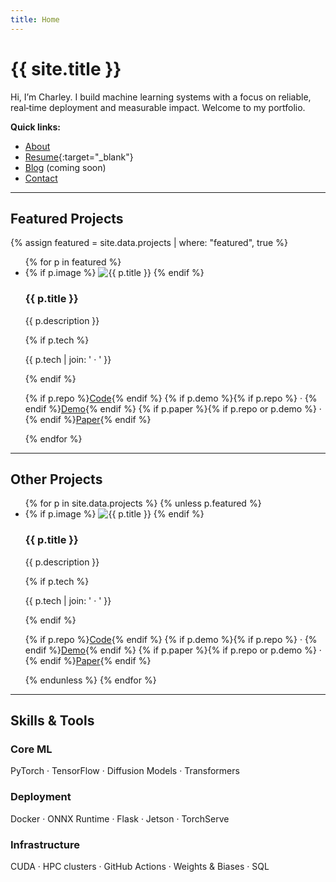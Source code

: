 ```yaml
---
title: Home
---
```


<link rel="stylesheet" href="{{ '/assets/css/custom.css' | relative_url }}">

# {{ site.title }}

Hi, I’m Charley. I build machine learning systems with a focus on reliable, real‑time deployment and measurable impact. Welcome to my portfolio.

**Quick links:**  
- [About](/about/)  
- [Resume](/assets/docs/Charley_Sanchez_Resume.pdf){:target="_blank"}  
- [Blog](/blog/) (coming soon)  
- [Contact](#contact)  

---

## Featured Projects

{% assign featured = site.data.projects | where: "featured", true %}
<ul class="featured-grid">
  {% for p in featured %}
    <li class="featured-card">
      {% if p.image %}
        <img src="{{ p.image | relative_url }}" alt="{{ p.title }}">
      {% endif %}
      <div class="card-content">
        <h3>{{ p.title }}</h3>
        <p>{{ p.description }}</p>
        {% if p.tech %}
          <p class="meta">{{ p.tech | join: ' · ' }}</p>
        {% endif %}
        <p class="links">
          {% if p.repo %}<a href="{{ p.repo }}" target="_blank">Code</a>{% endif %}
          {% if p.demo %}{% if p.repo %} · {% endif %}<a href="{{ p.demo }}" target="_blank">Demo</a>{% endif %}
          {% if p.paper %}{% if p.repo or p.demo %} · {% endif %}<a href="{{ p.paper }}" target="_blank">Paper</a>{% endif %}
        </p>
      </div>
    </li>
  {% endfor %}
</ul>

---

## Other Projects

<ul class="grid">
{% for p in site.data.projects %}
  {% unless p.featured %}
    <li class="card">
      {% if p.image %}
        <img src="{{ p.image | relative_url }}" alt="{{ p.title }}">
      {% endif %}
      <h3>{{ p.title }}</h3>
      <p>{{ p.description }}</p>
      {% if p.tech %}
        <p class="meta">{{ p.tech | join: ' · ' }}</p>
      {% endif %}
      <p class="links">
        {% if p.repo %}<a href="{{ p.repo }}" target="_blank">Code</a>{% endif %}
        {% if p.demo %}{% if p.repo %} · {% endif %}<a href="{{ p.demo }}" target="_blank">Demo</a>{% endif %}
        {% if p.paper %}{% if p.repo or p.demo %} · {% endif %}<a href="{{ p.paper }}" target="_blank">Paper</a>{% endif %}
      </p>
    </li>
  {% endunless %}
{% endfor %}
</ul>


---

## Skills & Tools

<div class="skills">
  <h3>Core ML</h3>
  <p>PyTorch · TensorFlow · Diffusion Models · Transformers</p>
  <h3>Deployment</h3>
  <p>Docker · ONNX Runtime · Flask · Jetson · TorchServe</p>
  <h3>Infrastructure</h3>
  <p>CUDA · HPC clusters · GitHub Actions · Weights & Biases · SQL</p>
</div>

